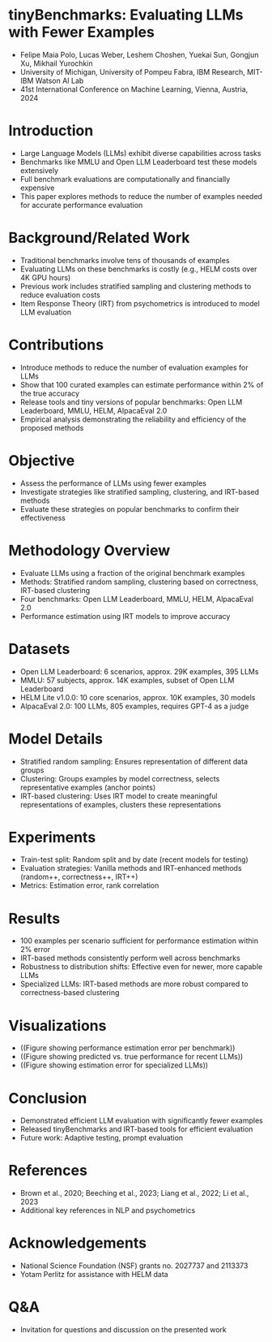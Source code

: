 # tinyBenchmarks: Evaluating LLMs with Fewer Examples
- Felipe Maia Polo, Lucas Weber, Leshem Choshen, Yuekai Sun, Gongjun Xu, Mikhail Yurochkin
- University of Michigan, University of Pompeu Fabra, IBM Research, MIT-IBM Watson AI Lab
- 41st International Conference on Machine Learning, Vienna, Austria, 2024

# Introduction
- Large Language Models (LLMs) exhibit diverse capabilities across tasks
- Benchmarks like MMLU and Open LLM Leaderboard test these models extensively
- Full benchmark evaluations are computationally and financially expensive
- This paper explores methods to reduce the number of examples needed for accurate performance evaluation

# Background/Related Work
- Traditional benchmarks involve tens of thousands of examples
- Evaluating LLMs on these benchmarks is costly (e.g., HELM costs over 4K GPU hours)
- Previous work includes stratified sampling and clustering methods to reduce evaluation costs
- Item Response Theory (IRT) from psychometrics is introduced to model LLM evaluation

# Contributions
- Introduce methods to reduce the number of evaluation examples for LLMs
- Show that 100 curated examples can estimate performance within 2% of the true accuracy
- Release tools and tiny versions of popular benchmarks: Open LLM Leaderboard, MMLU, HELM, AlpacaEval 2.0
- Empirical analysis demonstrating the reliability and efficiency of the proposed methods

# Objective
- Assess the performance of LLMs using fewer examples
- Investigate strategies like stratified sampling, clustering, and IRT-based methods
- Evaluate these strategies on popular benchmarks to confirm their effectiveness

# Methodology Overview
- Evaluate LLMs using a fraction of the original benchmark examples
- Methods: Stratified random sampling, clustering based on correctness, IRT-based clustering
- Four benchmarks: Open LLM Leaderboard, MMLU, HELM, AlpacaEval 2.0
- Performance estimation using IRT models to improve accuracy

# Datasets
- Open LLM Leaderboard: 6 scenarios, approx. 29K examples, 395 LLMs
- MMLU: 57 subjects, approx. 14K examples, subset of Open LLM Leaderboard
- HELM Lite v1.0.0: 10 core scenarios, approx. 10K examples, 30 models
- AlpacaEval 2.0: 100 LLMs, 805 examples, requires GPT-4 as a judge

# Model Details
- Stratified random sampling: Ensures representation of different data groups
- Clustering: Groups examples by model correctness, selects representative examples (anchor points)
- IRT-based clustering: Uses IRT model to create meaningful representations of examples, clusters these representations

# Experiments
- Train-test split: Random split and by date (recent models for testing)
- Evaluation strategies: Vanilla methods and IRT-enhanced methods (random++, correctness++, IRT++)
- Metrics: Estimation error, rank correlation

# Results
- 100 examples per scenario sufficient for performance estimation within 2% error
- IRT-based methods consistently perform well across benchmarks
- Robustness to distribution shifts: Effective even for newer, more capable LLMs
- Specialized LLMs: IRT-based methods are more robust compared to correctness-based clustering

# Visualizations
- ((Figure showing performance estimation error per benchmark))
- ((Figure showing predicted vs. true performance for recent LLMs))
- ((Figure showing estimation error for specialized LLMs))

# Conclusion
- Demonstrated efficient LLM evaluation with significantly fewer examples
- Released tinyBenchmarks and IRT-based tools for efficient evaluation
- Future work: Adaptive testing, prompt evaluation

# References
- Brown et al., 2020; Beeching et al., 2023; Liang et al., 2022; Li et al., 2023
- Additional key references in NLP and psychometrics

# Acknowledgements
- National Science Foundation (NSF) grants no. 2027737 and 2113373
- Yotam Perlitz for assistance with HELM data

# Q&A
- Invitation for questions and discussion on the presented work
